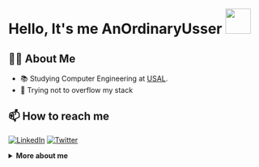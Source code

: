 # Hello, It's me AnOrdinaryUsser <img src ="https://i.stack.imgur.com/e8nZC.gif" width=50>

## 👨‍💻 About Me
- 📚 Studying Computer Engineering at [USAL](https://usal.es/).
- 💬 Trying not to overflow my stack

## 📫 How to reach me

[![LinkedIn](https://img.shields.io/badge/LinkedIn-0077B5?style=for-the-badge&logo=linkedin&logoColor=white&color=0077b5)](https://www.linkedin.com/in/sergiiiogarciagonzalez/)
[![Twitter](https://img.shields.io/badge/Twitter-1ca0f1?style=for-the-badge&logo=twitter&logoColor=white&color=1DA1F2)](https://twitter.com/Sergiiio__)

  <details>
    <summary>
    <strong>More about me</strong>
    </summary>
    <br>
    <img height="137.3px" src="https://github-readme-stats.vercel.app/api?username=anordinaryusser&hide_title=true&hide_border=true&show_icons=true&include_all_commits=true&count_private=true&line_height=25&0c0c0d&text_color=141414"/> 
    <img height="137.3px" src="https://github-readme-stats.vercel.app/api/top-langs/?username=anordinaryusser&bg_color=fafafa&hide_border=true&line_height=25&hide_title=true&text_color=141414"/>



</details>
